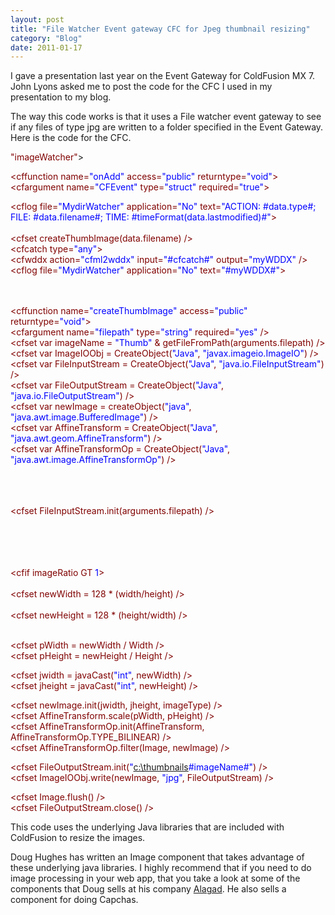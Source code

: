 ```yaml
---
layout: post
title: "File Watcher Event gateway CFC for Jpeg thumbnail resizing"
category: "Blog"
date: 2011-01-17
---
```



I gave a presentation last year on the Event Gateway for ColdFusion MX 7\. John Lyons asked me to post the code for the CFC I used in my presentation to my blog.

The way this code works is that it uses a File watcher event gateway to see if any files of type jpg are written to a folder specified in the Event Gateway. Here is the code for the CFC.

<div class="code"><font color="MAROON"><cfcomponent displayname=<font color="BLUE">"imageWatcher"</font>></font>  

 <font color="MAROON"><cffunction name=<font color="BLUE">"onAdd"</font> access=<font color="BLUE">"public"</font> returntype=<font color="BLUE">"void"</font>></font>  
 <font color="MAROON"><cfargument name=<font color="BLUE">"CFEvent"</font> type=<font color="BLUE">"struct"</font> required=<font color="BLUE">"true"</font>></font>  
 <font color="MAROON"><cfset data=CFEvent.data></font>  

 <font color="MAROON"><cflog file=<font color="BLUE">"MydirWatcher"</font> application=<font color="BLUE">"No"</font> text=<font color="BLUE">"ACTION: #data.type#; FILE: #data.filename#; TIME: #timeFormat(data.lastmodified)#"</font>></font>  
 <font color="MAROON"><cftry></font>  
 <font color="MAROON"><cfset createThumbImage(data.filename) /></font>  
 <font color="MAROON"><cfcatch type=<font color="BLUE">"any"</font>></font>  
 <font color="MAROON"><cfwddx action=<font color="BLUE">"cfml2wddx"</font> input=<font color="BLUE">"#cfcatch#"</font> output=<font color="BLUE">"myWDDX"</font> /></font>  
 <font color="MAROON"><cflog file=<font color="BLUE">"MydirWatcher"</font> application=<font color="BLUE">"No"</font> text=<font color="BLUE">"#myWDDX#"</font>></font>  
 <font color="MAROON"></cfcatch></font>  
 <font color="MAROON"></cftry></font>  
 <font color="MAROON"></cffunction></font>  

 <font color="MAROON"><cffunction name=<font color="BLUE">"createThumbImage"</font> access=<font color="BLUE">"public"</font> returntype=<font color="BLUE">"void"</font>></font>  
 <font color="MAROON"><cfargument name=<font color="BLUE">"filepath"</font> type=<font color="BLUE">"string"</font> required=<font color="BLUE">"yes"</font> /></font>  
 <font color="MAROON"><cfset var imageName = <font color="BLUE">"Thumb"</font> & getFileFromPath(arguments.filepath) /></font>  
 <font color="MAROON"><cfset var ImageIOObj = CreateObject(<font color="BLUE">"Java"</font>, <font color="BLUE">"javax.imageio.ImageIO"</font>) /></font>  
 <font color="MAROON"><cfset var FileInputStream = CreateObject(<font color="BLUE">"Java"</font>, <font color="BLUE">"java.io.FileInputStream"</font>) /></font>  
 <font color="MAROON"><cfset var FileOutputStream = CreateObject(<font color="BLUE">"Java"</font>, <font color="BLUE">"java.io.FileOutputStream"</font>) /></font>   
 <font color="MAROON"><cfset var newImage = createObject(<font color="BLUE">"java"</font>, <font color="BLUE">"java.awt.image.BufferedImage"</font>) /></font>  
 <font color="MAROON"><cfset var AffineTransform = CreateObject(<font color="BLUE">"Java"</font>, <font color="BLUE">"java.awt.geom.AffineTransform"</font>) /></font>  
 <font color="MAROON"><cfset var AffineTransformOp = CreateObject(<font color="BLUE">"Java"</font>, <font color="BLUE">"java.awt.image.AffineTransformOp"</font>) /></font>  
 <font color="MAROON"><cfset var width = 0 /></font>  
 <font color="MAROON"><cfset var height = 0 /></font>  
 <font color="MAROON"><cfset var imageType = 0 /></font>  

 <font color="GRAY">_<!--- Ideal ratio is 128 pixels by 128 pixels --->_</font>  
 <font color="MAROON"><cfset FileInputStream.init(arguments.filepath) /></font>  
 <font color="MAROON"><cfset Image = ImageIOObj.read(FileInputStream) /></font>  
 <font color="MAROON"><cfset width = Image.getWidth() /></font>  
 <font color="MAROON"><cfset height = Image.getHeight() /></font>  
 <font color="MAROON"><cfset imageRatio = height/width /></font>  

 <font color="GRAY">_<!--- Set the new dimensions for the thumbnail based on the image ratio. --->_</font>  
 <font color="MAROON"><cfif imageRatio GT<font color="BLUE"> 1</font>></font>  
 <font color="MAROON"><cfset newHeight = 128 /></font>  
 <font color="MAROON"><cfset newWidth = 128 * (width/height) /></font>  
 <font color="MAROON"><cfelse></font>  
 <font color="MAROON"><cfset newHeight = 128 * (height/width) /></font>  
 <font color="MAROON"><cfset newWidth = 128 /></font>  
 <font color="MAROON"></cfif></font>  

 <font color="MAROON"><cfset pWidth = newWidth / Width /></font>  
 <font color="MAROON"><cfset pHeight = newHeight / Height /></font>  

 <font color="MAROON"><cfset jwidth = javaCast(<font color="BLUE">"int"</font>, newWidth) /></font>  
 <font color="MAROON"><cfset jheight = javaCast(<font color="BLUE">"int"</font>, newHeight) /></font>  
 <font color="MAROON"><cfset imageType = Image.getType() /></font>  

 <font color="MAROON"><cfset newImage.init(jwidth, jheight, imageType) /></font>  
 <font color="MAROON"><cfset AffineTransform.scale(pWidth, pHeight) /></font>  
 <font color="MAROON"><cfset AffineTransformOp.init(AffineTransform, AffineTransformOp.TYPE_BILINEAR) /></font>  
 <font color="MAROON"><cfset AffineTransformOp.filter(Image, newImage) /></font>  

 <font color="MAROON"><cfset FileOutputStream.init(<font color="BLUE">"[c:\thumbnails](c:\thumbnails)\#imageName#"</font>) /></font>  
 <font color="MAROON"><cfset ImageIOObj.write(newImage, <font color="BLUE">"jpg"</font>, FileOutputStream) /></font>  

 <font color="MAROON"><cfset Image.flush() /></font>  
 <font color="MAROON"><cfset FileOutputStream.close() /></font>  

 <font color="MAROON"></cffunction></font>  

 <font color="MAROON"></cfcomponent></font></div>
This code uses the underlying Java libraries that are included with ColdFusion to resize the images.

Doug Hughes has written an Image component that takes advantage of these underlying java libraries. I highly recommend that if you need to do image processing in your web app, that you take a look at some of the components that Doug sells at his company [Alagad](http://www.alagad.com). He also sells a component for doing Capchas.
